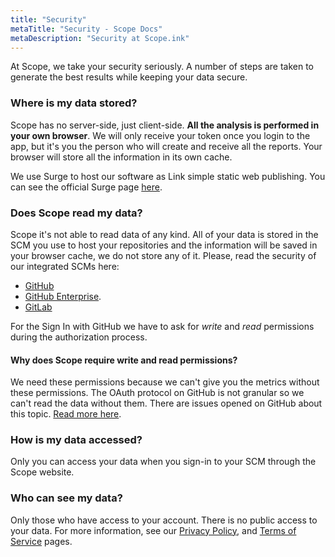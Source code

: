 ```yaml
---
title: "Security"
metaTitle: "Security - Scope Docs"
metaDescription: "Security at Scope.ink"
---
```


At Scope, we take your security seriously. A number of steps are taken to generate the best results while keeping your data secure. 

### Where is my data stored?
Scope has no server-side, just client-side. **All the analysis is performed in your own browser**. We will only receive your token once you login to the app, but it's you the person who will create and receive all the reports. Your browser will store all the information in its own cache.

We use Surge to host our software as Link simple static web publishing. You can see the official Surge page [here](https://surge.sh/).

### Does Scope read my data?
Scope it's not able to read data of any kind. All of your data is stored in the SCM you use to host your repositories and the information will be saved in your browser cache, we do not store any of it. Please, read the security of our integrated SCMs here: 

- [GitHub](https://github.com/security)
- [GitHub Enterprise](https://github.com/enterprise/security).
- [GitLab](https://about.gitlab.com/security/)

For the Sign In with GitHub we have to ask for *write* and *read* permissions during the authorization process.

#### Why does Scope require write and read permissions?

We need these permissions because we can't give you the metrics without these permissions. The OAuth protocol on GitHub is not granular so we can't read the data without them. There are issues opened on GitHub about this topic. [Read more here](https://github.com/dear-github/dear-github/issues/113).

### How is my data accessed?
Only you can access your data when you sign-in to your SCM through the Scope website.

### Who can see my data?
Only those who have access to your account. There is no public access to your data.
For more information, see our [Privacy Policy](https://scope.ink/privacy), and [Terms of Service](https://scope.ink/Terms) pages.